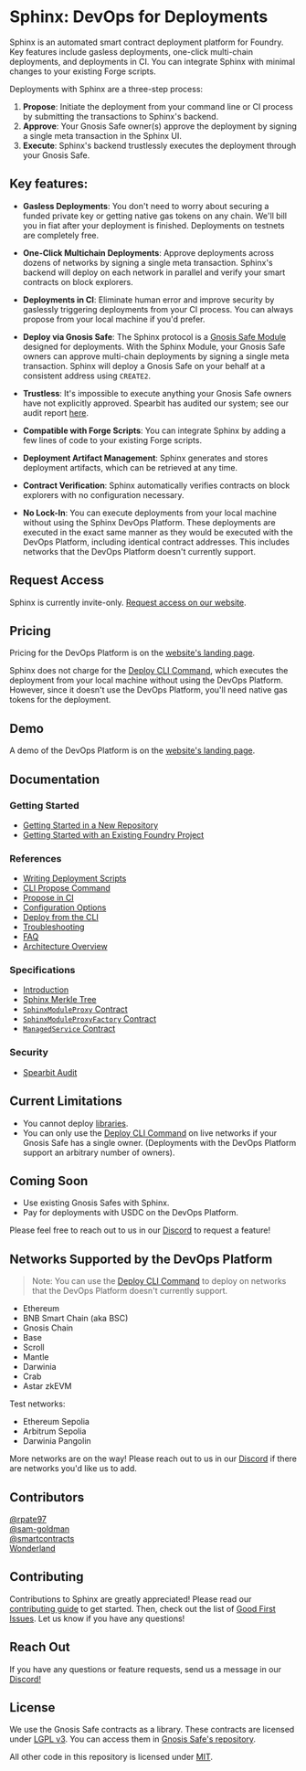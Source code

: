 # Sphinx: DevOps for Deployments

Sphinx is an automated smart contract deployment platform for Foundry. Key features include gasless deployments, one-click multi-chain deployments, and deployments in CI. You can integrate Sphinx with minimal changes to your existing Forge scripts.

Deployments with Sphinx are a three-step process:
1. **Propose**: Initiate the deployment from your command line or CI process by submitting the transactions to Sphinx's backend.
2. **Approve**: Your Gnosis Safe owner(s) approve the deployment by signing a single meta transaction in the Sphinx UI.
3. **Execute**: Sphinx's backend trustlessly executes the deployment through your Gnosis Safe.

## Key features:

* **Gasless Deployments**: You don't need to worry about securing a funded private key or getting native gas tokens on any chain. We'll bill you in fiat after your deployment is finished. Deployments on testnets are completely free.

* **One-Click Multichain Deployments**: Approve deployments across dozens of networks by signing a single meta transaction. Sphinx's backend will deploy on each network in parallel and verify your smart contracts on block explorers.

* **Deployments in CI**: Eliminate human error and improve security by gaslessly triggering deployments from your CI process. You can always propose from your local machine if you'd prefer.

* **Deploy via Gnosis Safe**: The Sphinx protocol is a [Gnosis Safe Module](https://docs.safe.global/safe-smart-account/modules) designed for deployments. With the Sphinx Module, your Gnosis Safe owners can approve multi-chain deployments by signing a single meta transaction. Sphinx will deploy a Gnosis Safe on your behalf at a consistent address using `CREATE2`.

* **Trustless**: It's impossible to execute anything your Gnosis Safe owners have not explicitly approved. Spearbit has audited our system; see our audit report [here](https://github.com/hujw77/sphinx/blob/main/audit/spearbit.pdf).

* **Compatible with Forge Scripts**: You can integrate Sphinx by adding a few lines of code to your existing Forge scripts.

* **Deployment Artifact Management**: Sphinx generates and stores deployment artifacts, which can be retrieved at any time.

* **Contract Verification**: Sphinx automatically verifies contracts on block explorers with no configuration necessary.

* **No Lock-In**: You can execute deployments from your local machine without using the Sphinx DevOps Platform. These deployments are executed in the exact same manner as they would be executed with the DevOps Platform, including identical contract addresses. This includes networks that the DevOps Platform doesn't currently support.

## Request Access

Sphinx is currently invite-only. [Request access on our website](https://sphinx.dev).

## Pricing

Pricing for the DevOps Platform is on the [website's landing page](https://sphinx.dev).

Sphinx does not charge for the [Deploy CLI Command](https://github.com/hujw77/sphinx/blob/main/docs/cli-deploy.md), which executes the deployment from your local machine without using the DevOps Platform. However, since it doesn't use the DevOps Platform, you'll need native gas tokens for the deployment.

## Demo

A demo of the DevOps Platform is on the [website's landing page](https://sphinx.dev).

## Documentation

### Getting Started

- [Getting Started in a New Repository](https://github.com/hujw77/sphinx/blob/main/docs/cli-quickstart.md)
- [Getting Started with an Existing Foundry Project](https://github.com/hujw77/sphinx/blob/main/docs/cli-existing-project.md)

### References

- [Writing Deployment Scripts](https://github.com/hujw77/sphinx/blob/main/docs/writing-scripts.md)
- [CLI Propose Command](https://github.com/hujw77/sphinx/blob/main/docs/cli-propose.md)
- [Propose in CI](https://github.com/hujw77/sphinx/blob/main/docs/ci-proposals.md)
- [Configuration Options](https://github.com/hujw77/sphinx/blob/main/docs/configuration-options.md)
- [Deploy from the CLI](https://github.com/hujw77/sphinx/blob/main/docs/cli-deploy.md)
- [Troubleshooting](https://github.com/hujw77/sphinx/blob/main/docs/troubleshooting-guide.md)
- [FAQ](https://github.com/hujw77/sphinx/blob/main/docs/faq.md)
- [Architecture Overview](https://github.com/hujw77/sphinx/blob/main/docs/architecture-overview.md)

### Specifications

- [Introduction](https://github.com/hujw77/sphinx/blob/develop/specs/introduction.md)
- [Sphinx Merkle Tree](https://github.com/hujw77/sphinx/blob/develop/specs/merkle-tree.md)
- [`SphinxModuleProxy` Contract](https://github.com/hujw77/sphinx/blob/develop/specs/sphinx-module-proxy.md)
- [`SphinxModuleProxyFactory` Contract](https://github.com/hujw77/sphinx/blob/develop/specs/sphinx-module-proxy-factory.md)
- [`ManagedService` Contract](https://github.com/hujw77/sphinx/blob/develop/specs/managed-service.md)

### Security

- [Spearbit Audit](https://github.com/hujw77/sphinx/blob/main/audit/spearbit.pdf)

## Current Limitations

- You cannot deploy [libraries](https://docs.soliditylang.org/en/v0.8.24/contracts.html#libraries).
- You can only use the [Deploy CLI Command](https://github.com/hujw77/sphinx/blob/main/docs/cli-deploy.md) on live networks if your Gnosis Safe has a single owner. (Deployments with the DevOps Platform support an arbitrary number of owners).

## Coming Soon

- Use existing Gnosis Safes with Sphinx.
- Pay for deployments with USDC on the DevOps Platform.

Please feel free to reach out to us in our [Discord](https://discord.gg/7Gc3DK33Np) to request a feature!

## Networks Supported by the DevOps Platform

> Note: You can use the [Deploy CLI Command](https://github.com/hujw77/sphinx/blob/main/docs/cli-deploy.md) to deploy on networks that the DevOps Platform doesn't currently support.

- Ethereum
- BNB Smart Chain (aka BSC)
- Gnosis Chain
- Base
- Scroll
- Mantle
- Darwinia
- Crab
- Astar zkEVM

Test networks:

- Ethereum Sepolia
- Arbitrum Sepolia
- Darwinia Pangolin

More networks are on the way! Please reach out to us in our [Discord](https://discord.gg/7Gc3DK33Np) if there are networks you'd like us to add.

## Contributors

[@rpate97](https://github.com/RPate97)\
[@sam-goldman](https://github.com/sam-goldman)\
[@smartcontracts](https://github.com/smartcontracts)\
[Wonderland](https://defi.sucks/)

## Contributing

Contributions to Sphinx are greatly appreciated! Please read our [contributing guide](https://github.com/hujw77/sphinx/blob/main/CONTRIBUTING.md) to get started. Then, check out the list of [Good First Issues](https://github.com/hujw77/sphinx/contribute). Let us know if you have any questions!

## Reach Out

If you have any questions or feature requests, send us a message in our [Discord!](https://discord.gg/7Gc3DK33Np)

## License

We use the Gnosis Safe contracts as a library. These contracts are licensed under [LGPL v3](https://github.com/safe-global/safe-contracts/blob/main/LICENSE). You can access them in [Gnosis Safe's repository](https://github.com/safe-global/safe-contracts).

All other code in this repository is licensed under [MIT](https://github.com/hujw77/sphinx/blob/develop/LICENSE).
